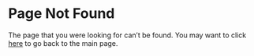 Page Not Found
==============

The page that you were looking for can’t be found. You may want to click [here](/) to go back to the main page.
